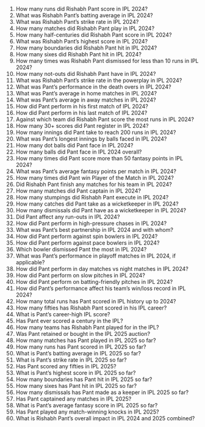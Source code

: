 1. How many runs did Rishabh Pant score in IPL 2024?  
2. What was Rishabh Pant’s batting average in IPL 2024?  
3. What was Rishabh Pant’s strike rate in IPL 2024?  
4. How many matches did Rishabh Pant play in IPL 2024?  
5. How many half-centuries did Rishabh Pant score in IPL 2024?  
6. What was Rishabh Pant’s highest score in IPL 2024?  
7. How many boundaries did Rishabh Pant hit in IPL 2024?  
8. How many sixes did Rishabh Pant hit in IPL 2024?  
9. How many times was Rishabh Pant dismissed for less than 10 runs in IPL 2024?  
10. How many not-outs did Rishabh Pant have in IPL 2024?  
11. What was Rishabh Pant’s strike rate in the powerplay in IPL 2024?  
12. What was Pant’s performance in the death overs in IPL 2024?  
13. What was Pant’s average in home matches in IPL 2024?  
14. What was Pant’s average in away matches in IPL 2024?  
15. How did Pant perform in his first match of IPL 2024?  
16. How did Pant perform in his last match of IPL 2024?  
17. Against which team did Rishabh Pant score the most runs in IPL 2024?  
18. How many 30+ scores did Pant register in IPL 2024?  
19. How many innings did Pant take to reach 200 runs in IPL 2024?  
20. What was Pant’s longest innings by balls faced in IPL 2024?  
21. How many dot balls did Pant face in IPL 2024?  
22. How many balls did Pant face in IPL 2024 overall?  
23. How many times did Pant score more than 50 fantasy points in IPL 2024?  
24. What was Pant’s average fantasy points per match in IPL 2024?  
25. How many times did Pant win Player of the Match in IPL 2024?  
26. Did Rishabh Pant finish any matches for his team in IPL 2024?  
27. How many matches did Pant captain in IPL 2024?  
28. How many stumpings did Rishabh Pant execute in IPL 2024?  
29. How many catches did Pant take as a wicketkeeper in IPL 2024?  
30. How many dismissals did Pant have as a wicketkeeper in IPL 2024?  
31. Did Pant affect any run-outs in IPL 2024?  
32. How did Pant perform in high-pressure chases in IPL 2024?  
33. What was Pant’s best partnership in IPL 2024 and with whom?  
34. How did Pant perform against spin bowlers in IPL 2024?  
35. How did Pant perform against pace bowlers in IPL 2024?  
36. Which bowler dismissed Pant the most in IPL 2024?  
37. What was Pant’s performance in playoff matches in IPL 2024, if applicable?  
38. How did Pant perform in day matches vs night matches in IPL 2024?  
39. How did Pant perform on slow pitches in IPL 2024?  
40. How did Pant perform on batting-friendly pitches in IPL 2024?  
41. How did Pant’s performance affect his team’s win/loss record in IPL 2024?  
42. How many total runs has Pant scored in IPL history up to 2024?  
43. How many fifties has Rishabh Pant scored in his IPL career?  
44. What is Pant’s career-high IPL score?  
45. Has Pant ever scored a century in the IPL?  
46. How many teams has Rishabh Pant played for in the IPL?  
47. Was Pant retained or bought in the IPL 2025 auction?  
48. How many matches has Pant played in IPL 2025 so far?  
49. How many runs has Pant scored in IPL 2025 so far?  
50. What is Pant’s batting average in IPL 2025 so far?  
51. What is Pant’s strike rate in IPL 2025 so far?  
52. Has Pant scored any fifties in IPL 2025?  
53. What is Pant’s highest score in IPL 2025 so far?  
54. How many boundaries has Pant hit in IPL 2025 so far?  
55. How many sixes has Pant hit in IPL 2025 so far?  
56. How many dismissals has Pant made as a keeper in IPL 2025 so far?  
57. Has Pant captained any matches in IPL 2025?  
58. What is Pant’s average fantasy score in IPL 2025 so far?  
59. Has Pant played any match-winning knocks in IPL 2025?  
60. What is Rishabh Pant’s overall impact in IPL 2024 and 2025 combined?